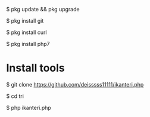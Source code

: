 $ pkg update && pkg upgrade

$ pkg install git

$ pkg install curl

$ pkg install php7

# Install tools
$ git clone https://github.com/deisssss11111/ikanteri.php

$ cd tri

$ php ikanteri.php



